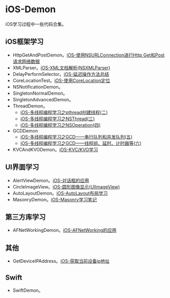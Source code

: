 # iOS-Demon
iOS学习过程中一些代码合集。


## iOS框架学习

* HttpGetAndPostDemon。[iOS-使用NSURLConnection进行Http Get和Post请求网络数据](http://lysongzi.com/2016/01/28/iOS-使用NSURLConnection进行Http-Get和Post请求网络数据/)
* XMLParser。[iOS-XML文档解析(NSXMLParser)](http://lysongzi.com/2016/01/23/iOS-XML文档解析(NSXMLParser)/)
* DelayPerformSelector。[iOS-延迟操作方法总结](http://lysongzi.com/2016/01/30/iOS-延迟操作方法总结/)
* CoreLocationTest。[iOS-使用CoreLocation定位](http://lysongzi.com/2016/01/24/iOS-使用CoreLocation定位/)
* NSNotificationDemon。
* SingletonNormalDemon。
* SingletonAdvancedDemon。
* ThreadDemon。
	* [iOS-多线程编程学习之pthread创建线程(二)](http://lysongzi.com/2016/02/23/iOS-多线程编程学习之pthread创建线程-二/)
	* [iOS-多线程编程学习之NSThread(三)](http://lysongzi.com/2016/02/23/iOS-多线程编程学习之NSThread-三/)
	* [iOS-多线程编程学习之NSOperation(四)](http://lysongzi.com/2016/02/23/iOS-多线程编程学习之NSOperation-四/)
* GCDDemon
	* [iOS-多线程编程学习之GCD——串行队列和并发队列(五)](http://lysongzi.com/2016/02/26/iOS-多线程编程学习之GCD——串行队列和并发队列-五/)
	* [iOS-多线程编程学习之GCD——线程组、延时、计时器等(六)](http://lysongzi.com/2016/02/26/iOS-多线程编程学习之GCD——线程组、延时、计时器等-六/)
* KVCAndKVODemon。[iOS-KVC/KVO学习](http://lysongzi.com/2016/02/28/iOS-KVC-KVO学习/)

## UI界面学习

* AlertViewDemon。[iOS-对话框的应用](http://lysongzi.com/2016/01/29/iOS-对话框的应用/)
* CircleImageView。[iOS-圆形图像显示(UIImageView)](http://lysongzi.com/2016/02/04/iOS-圆形图像显示/)
* AutoLayoutDemon。[iOS-AutoLayout布局学习](http://lysongzi.com/2016/02/12/iOS-AutoLayout布局学习/)
* MasonryDemon。[iOS-Masonry学习笔记](http://lysongzi.com/2016/02/20/iOS-Masonry学习笔记/)

## 第三方库学习

* AFNetWorkingDemon。[iOS-AFNetWorking的应用](http://lysongzi.com/2016/01/29/iOS-AFNetWorking的应用/)   

## 其他

* GetDeviceIPAddress。[iOS-获取当前设备ip地址](http://lysongzi.com/2016/01/28/iOS-获取当前设备ip地址/)

## Swift
* SwiftDemon。


